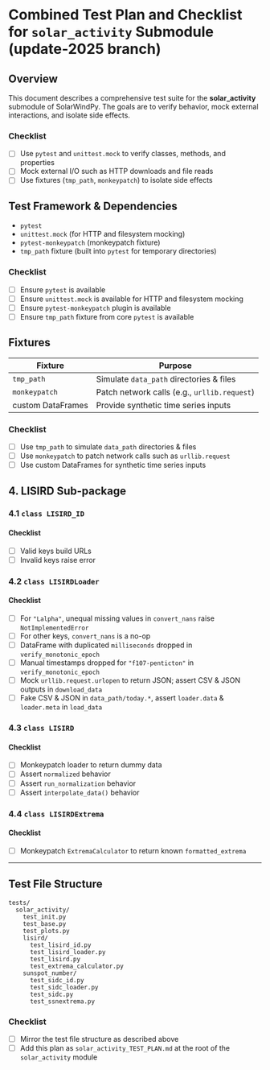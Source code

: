 <!--
This file was extracted from combined_test_plan_with_checklist_solar_activity.md.
Source lines: 1-45, 141-179, 239-263
-->
<!-- markdownlint-disable MD024 -->
# Combined Test Plan and Checklist for `solar_activity` Submodule (update-2025 branch)

## Overview

This document describes a comprehensive test suite for the
**solar_activity** submodule of SolarWindPy. The goals are to verify
behavior, mock external interactions, and isolate side effects.

### Checklist

- [ ] Use `pytest` and `unittest.mock` to verify classes, methods, and properties
- [ ] Mock external I/O such as HTTP downloads and file reads
- [ ] Use fixtures (`tmp_path`, `monkeypatch`) to isolate side effects

## Test Framework & Dependencies

- `pytest`
- `unittest.mock` (for HTTP and filesystem mocking)
- `pytest-monkeypatch` (monkeypatch fixture)
- `tmp_path` fixture (built into `pytest` for temporary directories)

### Checklist

- [ ] Ensure `pytest` is available
- [ ] Ensure `unittest.mock` is available for HTTP and filesystem mocking
- [ ] Ensure `pytest-monkeypatch` plugin is available
- [ ] Ensure `tmp_path` fixture from core `pytest` is available

## Fixtures

| Fixture | Purpose |
| ----------------- | -------------------------------------------- |
| `tmp_path` | Simulate `data_path` directories & files |
| `monkeypatch` | Patch network calls (e.g., `urllib.request`) |
| custom DataFrames | Provide synthetic time series inputs |

### Checklist

- [ ] Use `tmp_path` to simulate `data_path` directories & files
- [ ] Use `monkeypatch` to patch network calls such as `urllib.request`
- [ ] Use custom DataFrames for synthetic time series inputs

## 4. LISIRD Sub-package

### 4.1 `class LISIRD_ID`

#### Checklist

- [ ] Valid keys build URLs
- [ ] Invalid keys raise error

### 4.2 `class LISIRDLoader`

#### Checklist

- [ ] For `"Lalpha"`, unequal missing values in `convert_nans` raise `NotImplementedError`
- [ ] For other keys, `convert_nans` is a no-op
- [ ] DataFrame with duplicated `milliseconds` dropped in `verify_monotonic_epoch`
- [ ] Manual timestamps dropped for `"f107-penticton"` in `verify_monotonic_epoch`
- [ ] Mock `urllib.request.urlopen` to return JSON; assert CSV & JSON outputs in
  `download_data`
- [ ] Fake CSV & JSON in `data_path/today.*`, assert `loader.data` & `loader.meta`
  in `load_data`

### 4.3 `class LISIRD`

#### Checklist

- [ ] Monkeypatch loader to return dummy data
- [ ] Assert `normalized` behavior
- [ ] Assert `run_normalization` behavior
- [ ] Assert `interpolate_data()` behavior

### 4.4 `class LISIRDExtrema`

#### Checklist

- [ ] Monkeypatch `ExtremaCalculator` to return known `formatted_extrema`

---

## Test File Structure

```text
tests/
  solar_activity/
    test_init.py
    test_base.py
    test_plots.py
    lisird/
      test_lisird_id.py
      test_lisird_loader.py
      test_lisird.py
      test_extrema_calculator.py
    sunspot_number/
      test_sidc_id.py
      test_sidc_loader.py
      test_sidc.py
      test_ssnextrema.py
```

### Checklist

- [ ] Mirror the test file structure as described above
- [ ] Add this plan as `solar_activity_TEST_PLAN.md` at the root of the
  `solar_activity` module
